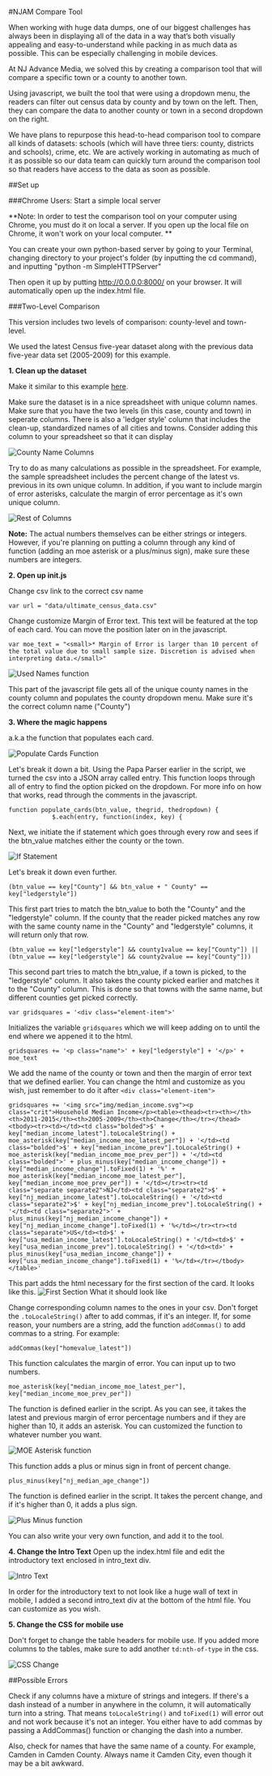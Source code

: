 #NJAM Compare Tool

When working with huge data dumps, one of our biggest challenges has always been in displaying all of the data in a way that’s both visually appealing and easy-to-understand while packing in as much data as possible. This can be especially challenging in mobile devices. 

At NJ Advance Media, we solved this by creating a comparison tool that will compare a specific town or a county to another town. 

Using javascript, we built the tool that were using a dropdown menu, the readers can filter out census data by county and by town on the left. Then, they can compare the data to another county or town in a second dropdown on the right. 

We have plans to repurpose this head-to-head comparison tool to compare all kinds of datasets: schools (which will have three tiers: county, districts and schools), crime, etc. We are actively working in automating as much of it as possible so our data team can quickly turn around the comparison tool so that readers have access to the data as soon as possible.

##Set up 

###Chrome Users: Start a simple local server

**Note: In order to test the comparison tool on your computer using Chrome, you must do it on local a server. If you open up the local file on Chrome, it won't work on your local computer. **

You can create your own python-based server by going to your Terminal, changing directory to your project's folder (by inputting the cd command), and inputting "python -m SimpleHTTPServer"

Then open it up by putting http://0.0.0.0:8000/ on your browser. It will automatically open up the index.html file.  

###Two-Level Comparison

This version includes two levels of comparison: county-level and town-level.

We used the latest Census five-year dataset along with the previous data five-year data set (2005-2009) for this example. 

**1. Clean up the dataset**

Make it similar to this example [here](https://github.com/CarlaAstudillo/comparison_tool/blob/master/Census/head-to-head_census_cards/data/sample_census_data.csv).

Make sure the dataset is in a nice spreadsheet with unique column names. Make sure that you have the two levels (in this case, county and town) in seperate columns. There is also a 'ledger style' column that includes the clean-up, standardized names of all cities and towns. Consider adding this column to your spreadsheet so that it can display

![County Name Columns](Census/head-to-head_census_cards/img/github_img/county_name_columns.png)

Try to do as many calculations as possible in the spreadsheet. For example, the sample spreadsheet includes the percent change of the latest vs. previous in its own unique column. In addition, if you want to include margin of error asterisks, calculate the margin of error percentage as it's own unique column.

![Rest of Columns](Census/head-to-head_census_cards/img/github_img/example_columns.png)

**Note:** The actual numbers themselves can be either strings or integers. However, if you're planning on putting a column through any kind of function (adding an moe asterisk or a plus/minus sign), make sure these numbers are integers. 

**2. Open up init.js**

   Change csv link to the correct csv name

	var url = "data/ultimate_census_data.csv"
   Change customize Margin of Error text. This text will be featured at the top of each card. You can move the position later on in the javascript.

	var moe_text = "<small>* Margin of Error is larger than 10 percent of the total value due to small sample size. Discretion is advised when interpreting data.</small>"

   ![Used Names function](Census/head-to-head_census_cards/img/github_img/usedNames.png)

   This part of the javascript file gets all of the unique county names in the county column and populates the county dropdown menu. Make sure it's the correct column name ("County")


**3. Where the magic happens**

   a.k.a the function that populates each card.

   ![Populate Cards Function](Census/head-to-head_census_cards/img/github_img/populate_cards_function.png)

   Let's break it down a bit. Using the Papa Parser earlier in the script, we turned the csv into a JSON array called entry. This function loops through all of entry to find the option picked on the dropdown. For more info on how that works, read through the comments in the javascript.

	function populate_cards(btn_value, thegrid, thedropdown) {
                $.each(entry, function(index, key) {

   Next, we initiate the if statement which goes through every row and sees if the btn_value matches either the county or the town. 

   ![If Statement](Census/head-to-head_census_cards/img/github_img/if_statement.png)
   
   Let's break it down even further.

	(btn_value == key["County"] && btn_value + " County" == key["ledgerstyle"])

   This first part tries to match the btn_value to both the "County" and the "ledgerstyle" column. If the county that the reader picked matches any row with the same county name in the "County" and "ledgerstyle" columns, it will return only that row.

	(btn_value == key["ledgerstyle"] && county1value == key["County"]) || (btn_value == key["ledgerstyle"] && county2value == key["County"]))

   This second part tries to match the btn_value, if a town is picked, to the "ledgerstyle" column. It also takes the county picked earlier and matches it to the "County" column. This is done so that towns with the same name, but different counties get picked correctly.

    var gridsquares = '<div class="element-item">'

   Initializes the variable `gridsquares` which we will keep adding on to until the end where we appened it to the html.

    gridsquares += '<p class="name">' + key["ledgerstyle"] + '</p>' + moe_text

   We add the name of the county or town and then the margin of error text that we defined earlier. You can change the html and customize as you wish, just remember to do it after `<div class="element-item">`

    gridsquares += '<img src="img/median_income.svg"><p class="crit">Household Median Income</p><table><thead><tr><th></th><th>2011-2015</th><th>2005-2009</th><th>Change</th></tr></thead><tbody><tr><td></td><td class="bolded">$' + key["median_income_latest"].toLocaleString() + moe_asterisk(key["median_income_moe_latest_per"]) + '</td><td class="bolded">$' + key["median_income_prev"].toLocaleString() + moe_asterisk(key["median_income_moe_prev_per"]) + '</td><td class="bolded">' + plus_minus(key["median_income_change"]) + key["median_income_change"].toFixed(1) + '%' + moe_asterisk(key["median_income_moe_latest_per"], key["median_income_moe_prev_per"]) + '</td></tr><tr><td class="separate separate2">NJ</td><td class="separate2">$' + key["nj_median_income_latest"].toLocaleString() + '</td><td class="separate2">$' + key["nj_median_income_prev"].toLocaleString() + '</td><td class="separate2">' + plus_minus(key["nj_median_income_change"]) + key["nj_median_income_change"].toFixed(1) + '%</td></tr><tr><td class="separate">US</td><td>$' + key["usa_median_income_latest"].toLocaleString() + '</td><td>$' + key["usa_median_income_prev"].toLocaleString() + '</td><td>' + plus_minus(key["usa_median_income_change"]) + key["usa_median_income_change"].toFixed(1) + '%</td></tr></tbody></table>'
   
   This part adds the html necessary for the first section of the card. It looks like this. 
   ![First Section What it should look like](Census/head-to-head_census_cards/img/github_img/first_section_example.png)

   Change corresponding column names to the ones in your csv. Don't forget the `.toLocaleString()` after to add commas, if it's an integer. If, for some reason, your numbers are a string, add the function `addCommas()` to add commas to a string. For example:

	addCommas(key["homevalue_latest"])

   This function calculates the margin of error. You can input up to two numbers.

	moe_asterisk(key["median_income_moe_latest_per"], key["median_income_moe_prev_per"])

   The function is defined earlier in the script. As you can see, it takes the latest and previous margin of error percentage numbers and if they are higher than 10, it adds an asterisk. You can customized the function to whatever number you want.

   ![MOE Asterisk function](Census/head-to-head_census_cards/img/github_img/moe_asterisk.png)

   This function adds a plus or minus sign in front of percent change.

	plus_minus(key["nj_median_age_change"])

   The function is defined earlier in the script. It takes the percent change, and if it's higher than 0, it adds a plus sign.

   ![Plus Minus function](Census/head-to-head_census_cards/img/github_img/plus_minus_fct.png)

   You can also write your very own function, and add it to the tool.

   **4. Change the Intro Text**
   Open up the index.html file and edit the introductory text enclosed in intro_text div.

   ![Intro Text](Census/head-to-head_census_cards/img/github_img/intro_text1.png)

   In order for the introductory text to not look like a huge wall of text in mobile, I added a second intro_text div at the bottom of the html file. You can customize as you wish.

   **5. Change the CSS for mobile use**

   Don't forget to change the table headers for mobile use. If you added more columns to the tables, make sure to add another `td:nth-of-type` in the css. 

   ![CSS Change](Census/head-to-head_census_cards/img/github_img/css_change.png) 




##Possible Errors

Check if any columns have a mixture of strings and integers. If there's a dash instead of a number in anywhere in the column, it will automatically turn into a string. That means `toLocaleString()` and `toFixed(1)` will error out and not work because it's not an integer. You either have to add commas by passing a AddCommas() function or changing the dash into a number.

Also, check for names that have the same name of a county. For example, Camden in Camden County. Always name it Camden City, even though it may be a bit awkward. 
